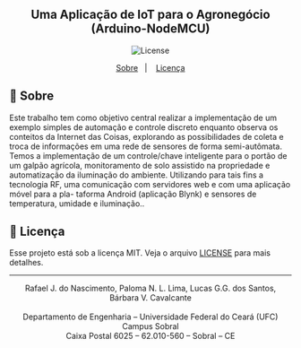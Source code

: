 <h2 align="center">
    Uma Aplicação de IoT para o Agronegócio (Arduino-NodeMCU)
</h2>

<p align="center">
  <img alt="License" src="https://img.shields.io/badge/license-MIT-%2304D361">
</p>
<p align="center">
  <a href="#-sobre">Sobre</a>&nbsp;&nbsp;&nbsp;|&nbsp;&nbsp;&nbsp;
  <a href="#memo-licença">Licença</a>
</p>

## 📅 Sobre

Este trabalho tem como objetivo central realizar a implementação
de um exemplo simples de automação e controle discreto enquanto observa os
conteitos da Internet das Coisas, explorando as possibilidades de coleta e troca
de informações em uma rede de sensores de forma semi-autômata. Temos a
implementação de um controle/chave inteligente para o portão de um galpão
agrı́cola, monitoramento de solo assistido na propriedade e automatização
da iluminação do ambiente. Utilizando para tais fins a tecnologia RF, uma
comunicação com servidores web e com uma aplicação móvel para a pla-
taforma Android (aplicação Blynk) e sensores de temperatura, umidade e
iluminação..

## :memo: Licença

Esse projeto está sob a licença MIT. Veja o arquivo [LICENSE](LICENSE.md) para mais detalhes.

---

<p align="center">
    Rafael J. do Nascimento, Paloma N. L. Lima, Lucas G.G. dos Santos, Bárbara V. Cavalcante</br></br>
    Departamento de Engenharia – Universidade Federal do Ceará (UFC)</br>
    Campus Sobral</br>
    Caixa Postal 6025 – 62.010-560 – Sobral – CE</br>
</p>
